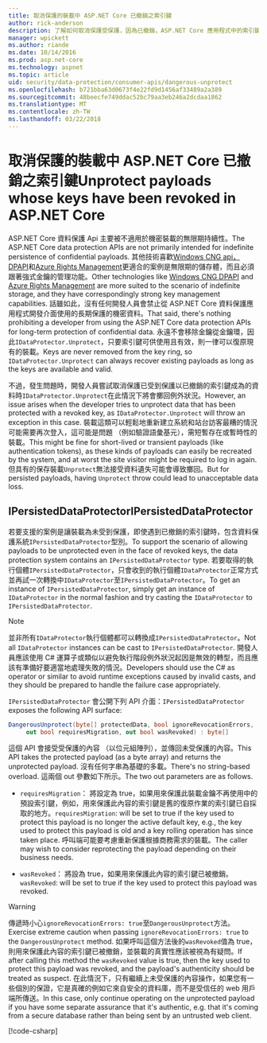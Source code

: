 ```yaml
---
title: 取消保護的裝載中 ASP.NET Core 已撤銷之索引鍵
author: rick-anderson
description: 了解如何取消保護受保護，因為已撤銷，ASP.NET Core 應用程式中的索引鍵的資料。
manager: wpickett
ms.author: riande
ms.date: 10/14/2016
ms.prod: asp.net-core
ms.technology: aspnet
ms.topic: article
uid: security/data-protection/consumer-apis/dangerous-unprotect
ms.openlocfilehash: b721bba63d0673f4e22fd9d1456af33489a2a389
ms.sourcegitcommit: 48beecfe749ddac52bc79aa3eb246a2dcdaa1862
ms.translationtype: MT
ms.contentlocale: zh-TW
ms.lasthandoff: 03/22/2018
---
```

# <a name="unprotect-payloads-whose-keys-have-been-revoked-in-aspnet-core"></a><span data-ttu-id="72d79-103">取消保護的裝載中 ASP.NET Core 已撤銷之索引鍵</span><span class="sxs-lookup"><span data-stu-id="72d79-103">Unprotect payloads whose keys have been revoked in ASP.NET Core</span></span>


<a name="data-protection-consumer-apis-dangerous-unprotect"></a>

<span data-ttu-id="72d79-104">ASP.NET Core 資料保護 Api 主要被不適用於機密裝載的無限期持續性。</span><span class="sxs-lookup"><span data-stu-id="72d79-104">The ASP.NET Core data protection APIs are not primarily intended for indefinite persistence of confidential payloads.</span></span> <span data-ttu-id="72d79-105">其他技術喜歡[Windows CNG api，DPAPI](https://msdn.microsoft.com/library/windows/desktop/hh706794%28v=vs.85%29.aspx)和[Azure Rights Management](https://docs.microsoft.com/rights-management/)更適合的案例是無限期的儲存體，而且必須跟著強式金鑰的管理功能。</span><span class="sxs-lookup"><span data-stu-id="72d79-105">Other technologies like [Windows CNG DPAPI](https://msdn.microsoft.com/library/windows/desktop/hh706794%28v=vs.85%29.aspx) and [Azure Rights Management](https://docs.microsoft.com/rights-management/) are more suited to the scenario of indefinite storage, and they have correspondingly strong key management capabilities.</span></span> <span data-ttu-id="72d79-106">話雖如此，沒有任何開發人員會禁止從 ASP.NET Core 資料保護應用程式開發介面使用的長期保護的機密資料。</span><span class="sxs-lookup"><span data-stu-id="72d79-106">That said, there's nothing prohibiting a developer from using the ASP.NET Core data protection APIs for long-term protection of confidential data.</span></span> <span data-ttu-id="72d79-107">永遠不會移除金鑰從金鑰環，因此`IDataProtector.Unprotect`，只要索引鍵可供使用且有效，則一律可以復原現有的裝載。</span><span class="sxs-lookup"><span data-stu-id="72d79-107">Keys are never removed from the key ring, so `IDataProtector.Unprotect` can always recover existing payloads as long as the keys are available and valid.</span></span>

<span data-ttu-id="72d79-108">不過，發生問題時，開發人員嘗試取消保護已受到保護以已撤銷的索引鍵成為的資料時`IDataProtector.Unprotect`在此情況下將會擲回例外狀況。</span><span class="sxs-lookup"><span data-stu-id="72d79-108">However, an issue arises when the developer tries to unprotect data that has been protected with a revoked key, as `IDataProtector.Unprotect` will throw an exception in this case.</span></span> <span data-ttu-id="72d79-109">裝載這類可以輕鬆地重新建立系統和站台訪客最糟的情況可能需要再次登入，這可能是問題 （例如驗證語彙基元），需短暫存在或暫時性的裝載。</span><span class="sxs-lookup"><span data-stu-id="72d79-109">This might be fine for short-lived or transient payloads (like authentication tokens), as these kinds of payloads can easily be recreated by the system, and at worst the site visitor might be required to log in again.</span></span> <span data-ttu-id="72d79-110">但具有的保存裝載`Unprotect`無法接受資料遺失可能會導致擲回。</span><span class="sxs-lookup"><span data-stu-id="72d79-110">But for persisted payloads, having `Unprotect` throw could lead to unacceptable data loss.</span></span>

## <a name="ipersisteddataprotector"></a><span data-ttu-id="72d79-111">IPersistedDataProtector</span><span class="sxs-lookup"><span data-stu-id="72d79-111">IPersistedDataProtector</span></span>

<span data-ttu-id="72d79-112">若要支援的案例是讓裝載為未受到保護，即使遇到已撤銷的索引鍵時，包含資料保護系統`IPersistedDataProtector`型別。</span><span class="sxs-lookup"><span data-stu-id="72d79-112">To support the scenario of allowing payloads to be unprotected even in the face of revoked keys, the data protection system contains an `IPersistedDataProtector` type.</span></span> <span data-ttu-id="72d79-113">若要取得的執行個體`IPersistedDataProtector`，只會收到的執行個體`IDataProtector`正常方式並再試一次轉換中`IDataProtector`至`IPersistedDataProtector`。</span><span class="sxs-lookup"><span data-stu-id="72d79-113">To get an instance of `IPersistedDataProtector`, simply get an instance of `IDataProtector` in the normal fashion and try casting the `IDataProtector` to `IPersistedDataProtector`.</span></span>

> [!NOTE]
> <span data-ttu-id="72d79-114">並非所有`IDataProtector`執行個體都可以轉換成`IPersistedDataProtector`。</span><span class="sxs-lookup"><span data-stu-id="72d79-114">Not all `IDataProtector` instances can be cast to `IPersistedDataProtector`.</span></span> <span data-ttu-id="72d79-115">開發人員應該使用 C# 運算子或類似以避免執行階段例外狀況起因是無效的轉型，而且應該有準備好要適當地處理失敗的情況。</span><span class="sxs-lookup"><span data-stu-id="72d79-115">Developers should use the C# as operator or similar to avoid runtime exceptions caused by invalid casts, and they should be prepared to handle the failure case appropriately.</span></span>

<span data-ttu-id="72d79-116">`IPersistedDataProtector` 會公開下列 API 介面：</span><span class="sxs-lookup"><span data-stu-id="72d79-116">`IPersistedDataProtector` exposes the following API surface:</span></span>

```csharp
DangerousUnprotect(byte[] protectedData, bool ignoreRevocationErrors,
     out bool requiresMigration, out bool wasRevoked) : byte[]
```

<span data-ttu-id="72d79-117">這個 API 會接受受保護的內容 （以位元組陣列），並傳回未受保護的內容。</span><span class="sxs-lookup"><span data-stu-id="72d79-117">This API takes the protected payload (as a byte array) and returns the unprotected payload.</span></span> <span data-ttu-id="72d79-118">沒有任何字串為基礎的多載。</span><span class="sxs-lookup"><span data-stu-id="72d79-118">There's no string-based overload.</span></span> <span data-ttu-id="72d79-119">這兩個 out 參數如下所示。</span><span class="sxs-lookup"><span data-stu-id="72d79-119">The two out parameters are as follows.</span></span>

* <span data-ttu-id="72d79-120">`requiresMigration`： 將設定為 true，如果用來保護此裝載金鑰不再使用中的預設索引鍵，例如，用來保護此內容的索引鍵是舊的復原作業的索引鍵已自採取的地方。</span><span class="sxs-lookup"><span data-stu-id="72d79-120">`requiresMigration`: will be set to true if the key used to protect this payload is no longer the active default key, e.g., the key used to protect this payload is old and a key rolling operation has since taken place.</span></span> <span data-ttu-id="72d79-121">呼叫端可能要考慮重新保護根據商務需求的裝載。</span><span class="sxs-lookup"><span data-stu-id="72d79-121">The caller may wish to consider reprotecting the payload depending on their business needs.</span></span>

* <span data-ttu-id="72d79-122">`wasRevoked`： 將設為 true，如果用來保護此內容的索引鍵已被撤銷。</span><span class="sxs-lookup"><span data-stu-id="72d79-122">`wasRevoked`: will be set to true if the key used to protect this payload was revoked.</span></span>

>[!WARNING]
> <span data-ttu-id="72d79-123">傳遞時小心`ignoreRevocationErrors: true`至`DangerousUnprotect`方法。</span><span class="sxs-lookup"><span data-stu-id="72d79-123">Exercise extreme caution when passing `ignoreRevocationErrors: true` to the `DangerousUnprotect` method.</span></span> <span data-ttu-id="72d79-124">如果呼叫這個方法後的`wasRevoked`值為 true，則用來保護此內容的索引鍵已被撤銷，並裝載的真實性應該被視為有疑問。</span><span class="sxs-lookup"><span data-stu-id="72d79-124">If after calling this method the `wasRevoked` value is true, then the key used to protect this payload was revoked, and the payload's authenticity should be treated as suspect.</span></span> <span data-ttu-id="72d79-125">在此情況下，只有繼續上未受保護的內容操作，如果您有一些個別的保證，它是真確的例如它來自安全的資料庫，而不是受信任的 web 用戶端所傳送。</span><span class="sxs-lookup"><span data-stu-id="72d79-125">In this case, only continue operating on the unprotected payload if you have some separate assurance that it's authentic, e.g. that it's coming from a secure database rather than being sent by an untrusted web client.</span></span>

[!code-csharp[](dangerous-unprotect/samples/dangerous-unprotect.cs)]

